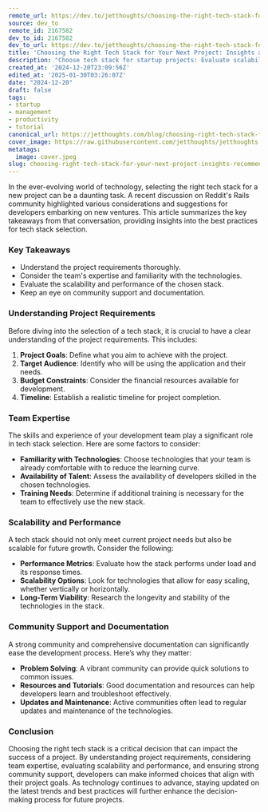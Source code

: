 ```yaml
---
remote_url: https://dev.to/jetthoughts/choosing-the-right-tech-stack-for-your-next-project-insights-and-recommendations-101b
source: dev_to
remote_id: 2167582
dev_to_id: 2167582
dev_to_url: https://dev.to/jetthoughts/choosing-the-right-tech-stack-for-your-next-project-insights-and-recommendations-101b
title: 'Choosing the Right Tech Stack for Your Next Project: Insights and Recommendations'
description: "Choose tech stack for startup projects: Evaluate scalability, team expertise, project requirements. Master Rails, React, Node.js selection. Make data-driven architecture decisions, avoid costly mistakes ✓"
created_at: '2024-12-20T23:09:56Z'
edited_at: '2025-01-30T03:26:07Z'
date: "2024-12-20"
draft: false
tags:
- startup
- management
- productivity
- tutorial
canonical_url: https://jetthoughts.com/blog/choosing-right-tech-stack-for-your-next-project-insights-recommendations/
cover_image: https://raw.githubusercontent.com/jetthoughts/jetthoughts.github.io/master/content/blog/choosing-right-tech-stack-for-your-next-project-insights-recommendations/cover.jpeg
metatags:
  image: cover.jpeg
slug: choosing-right-tech-stack-for-your-next-project-insights-recommendations
---
```

In the ever-evolving world of technology, selecting the right tech stack for a new project can be a daunting task. A recent discussion on Reddit's Rails community highlighted various considerations and suggestions for developers embarking on new ventures. This article summarizes the key takeaways from that conversation, providing insights into the best practices for tech stack selection.

### Key Takeaways

*   Understand the project requirements thoroughly.
*   Consider the team's expertise and familiarity with the technologies.
*   Evaluate the scalability and performance of the chosen stack.
*   Keep an eye on community support and documentation.

### Understanding Project Requirements

Before diving into the selection of a tech stack, it is crucial to have a clear understanding of the project requirements. This includes:

1.  **Project Goals**: Define what you aim to achieve with the project.
2.  **Target Audience**: Identify who will be using the application and their needs.
3.  **Budget Constraints**: Consider the financial resources available for development.
4.  **Timeline**: Establish a realistic timeline for project completion.

### Team Expertise

The skills and experience of your development team play a significant role in tech stack selection. Here are some factors to consider:

*   **Familiarity with Technologies**: Choose technologies that your team is already comfortable with to reduce the learning curve.
*   **Availability of Talent**: Assess the availability of developers skilled in the chosen technologies.
*   **Training Needs**: Determine if additional training is necessary for the team to effectively use the new stack.

### Scalability and Performance

A tech stack should not only meet current project needs but also be scalable for future growth. Consider the following:

*   **Performance Metrics**: Evaluate how the stack performs under load and its response times.
*   **Scalability Options**: Look for technologies that allow for easy scaling, whether vertically or horizontally.
*   **Long-Term Viability**: Research the longevity and stability of the technologies in the stack.

### Community Support and Documentation

A strong community and comprehensive documentation can significantly ease the development process. Here’s why they matter:

*   **Problem Solving**: A vibrant community can provide quick solutions to common issues.
*   **Resources and Tutorials**: Good documentation and resources can help developers learn and troubleshoot effectively.
*   **Updates and Maintenance**: Active communities often lead to regular updates and maintenance of the technologies.

### Conclusion

Choosing the right tech stack is a critical decision that can impact the success of a project. By understanding project requirements, considering team expertise, evaluating scalability and performance, and ensuring strong community support, developers can make informed choices that align with their project goals. As technology continues to advance, staying updated on the latest trends and best practices will further enhance the decision-making process for future projects.
